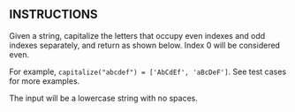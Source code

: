 ## INSTRUCTIONS

Given a string, capitalize the letters that occupy even indexes and odd indexes separately, and return as shown below. Index 0 will be considered even.

For example, `capitalize("abcdef") = ['AbCdEf', 'aBcDeF']`. See test cases for more examples.

The input will be a lowercase string with no spaces.